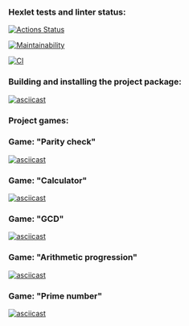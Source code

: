 ### Hexlet tests and linter status:
[![Actions Status](https://github.com/Trankvill/python-project-lvl1/workflows/hexlet-check/badge.svg)](https://github.com/Trankvill/python-project-lvl1/actions)

[![Maintainability](https://api.codeclimate.com/v1/badges/b6843406cc780abb5a0a/maintainability)](https://codeclimate.com/github/Trankvill/python-project-lvl1/maintainability)

[![CI](https://github.com/Trankvill/python-project-lvl1/actions/workflows/main.yml/badge.svg)](https://github.com/Trankvill/python-project-lvl1/actions/workflows/main.yml)

### Building and installing the project package:
[![asciicast](https://asciinema.org/a/7YjaAfyQUMZrfsIMgCoQYfGhi.svg)](https://asciinema.org/a/7YjaAfyQUMZrfsIMgCoQYfGhi)

### Project games:

### Game: "Parity check"
[![asciicast](https://asciinema.org/a/BHu7h0yam6SBMbBbK4TeuVjpY.svg)](https://asciinema.org/a/BHu7h0yam6SBMbBbK4TeuVjpY)

### Game: "Calculator"
[![asciicast](https://asciinema.org/a/UaP53NbWmoAqmZ8zLz5QD7vFt.svg)](https://asciinema.org/a/UaP53NbWmoAqmZ8zLz5QD7vFt)

### Game: "GCD"
[![asciicast](https://asciinema.org/a/iqFtfZolhSL87cmSCAz0zh3n1.svg)](https://asciinema.org/a/iqFtfZolhSL87cmSCAz0zh3n1)

### Game: "Arithmetic progression"
[![asciicast](https://asciinema.org/a/KAnwX18QppTsOE4zRK5PMV6bM.svg)](https://asciinema.org/a/KAnwX18QppTsOE4zRK5PMV6bM)

### Game: "Prime number"
[![asciicast](https://asciinema.org/a/U3cxJtWESEcxkaA38ob2AvMxo.svg)](https://asciinema.org/a/U3cxJtWESEcxkaA38ob2AvMxo)

